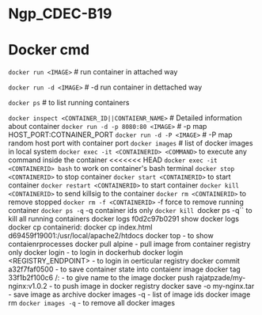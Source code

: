 # Ngp_CDEC-B19

# Docker cmd 

`docker run <IMAGE>`  # run container in attached way

`docker run -d <IMAGE>`  # -d run container in dettached way

`docker ps`     # to list running containers

`docker inspect <CONTAINER_ID||CONTAIENR_NAME>`  # Detailed information about container
`docker run -d -p 8080:80 <IMAGE>` # -p map HOST_PORT:COTNAINER_PORT
`docker run -d -P <IMAGE>` # -P map random host port with container port
`docker images` # list of docker images in local system
`docker exec -it <CONTAINERID> <COMMAND>` to execute any command inside the container
<<<<<<< HEAD
`docker exec -it <CONTAINERID> bash`  to work on container's bash terminal
`docker stop <CONTAINERID>` to stop container
`docker start <CONTAINERID>` to start container
`docker restart <CONTAINERID>` to start container
`docker kill <CONTAINERID>` to send killsig to the container
`docker rm <CONTAINERID>` to remove stopped
`docker rm -f <CONTAINERID>` -f force to remove running container
`docker ps -q`  -q container ids only
`docker kill `docker ps -q``  to kill all running containers
docker logs f0d2c97b0291 show docker logs
docker cp containerid:<SOURCE> <DEST>
docker cp index.html d69459f19001:/usr/local/apache2/htdocs 
docker top <CONTAINERID> - to show contaienrprocesses
docker pull alpine - pull image from container registry only
docker login - to login in dockerhub
docker login <REGISTRY_ENDPOINT> - to login in oerticular registry
docker commit a32f7faf0500 - to save container state into contaienr image
docker tag 33f1b2f100c6 <USERNAME>/<REPONAME>:<TAG>  - to give name to the image
docker push rajatpzade/my-nginx:v1.0.2 - to push image in docker registry
docker save -o my-nginx.tar <IMAGEID> - save image as archive
docker images -q - list of image ids
docker image rm `docker images -q`  - to remove all docker images
